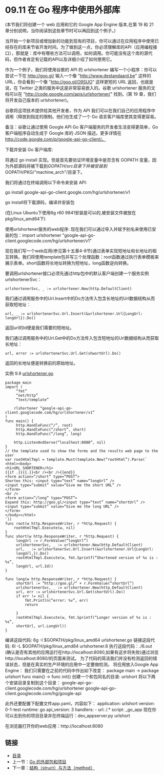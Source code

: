 
# 09.11 在 Go 程序中使用外部库

(本节我们将创建一个 web 应用和它的 Google App Engine 版本,在第 19 和 21 章分别说明，当你阅读到这些章节时可以再回到这个例子。)

当开始一个新项目或增加新的功能到现有的项目，你可以通过在应用程序中使用已经存在的库来节省开发时间。为了做到这一点，你必须理解库的API（应用编程接口），那就是：库中有哪些方法可以调用，如何调用。你可能没有这个库的源代码，但作者肯定有记载的API以及详细介绍了如何使用它。

作为一个例子，我们将使用谷歌的 API 的 urlshortener 编写一个小程序：你可以尝试一下在 http://goo.gl/ 输入一个像 "http://www.destandaard.be" 这样的URL，你会看到一个像 "http://goo.gl/O9SUO" 这样更短的 URL 返回，也就是说，在 Twitter 之类的服务中这是非常容易嵌入的。谷歌 urlshortener 服务的文档可以在 "http://code.google.com/apis/urlshortener/" 找到。(第 19 章，我们将开发自己版本的 urlshortener)。

谷歌将这项技术提供给其他开发者，作为 API 我们可以在我们自己的应用程序中调用（释放到指定的限制。他们也生成了一个 Go 语言客户端库使其变得更容易。

备注：谷歌让通过使用 Google API Go 客户端服务的开发者生活变得更简单，Go 客户端程序自动生成于 Google 库的 JSON 描述。更多详情在 http://code.google.com/p/google-api-go-client/。

下载并安装 Go 客户端库:

将通过 go install 实现。但是首先要验证环境变量中是否含有 GOPATH 变量，因为外部源码将被下载到$GOPATH/src目录下并被安装到$GOPATH/PKG/"machine_arch"/目录下。

我们将通过在终端调用以下命令来安装 API:

go install google-api-go-client.google.com/hg/urlshortener/v1

go install将下载源码，编译并安装包

(在Linux Ubuntu下使用6g r60 9841安装是可以的,被安装文件被放在pkg/linux_amd64下)

使用urlshortener服务的web程序:
现在我们可以通过导入并赋予别名来使用已安装的包：import urlshortener "google-api-go-client.googlecode.com/hg/urlshortener/v1"

现在我们写一个web应用(参见第十五章4-8节)通过表单实现短地址和长地址的相互转换。我们将使用template包并写三个处理函数：root函数通过执行表单模板来展示表单。short函数将长地址转换为短地址，long函数逆向转换。

要调用urlshortener接口必须先通过http包中的默认客户端创建一个服务实例urlshortenerSvc：  

  	urlshortenerSvc, _ := urlshortener.New(http.DefaultClient)

我们通过调用服务中的Url.Insert中的Do方法传入包含长地址的Url数据结构从而获取短地址：

	url, _ := urlshortenerSvc.Url.Insert(&urlshortener.Url{LongUrl: longUrl}).Do()

返回url的Id便是我们需要的短地址。

我们通过调用服务中的Url.Get中的Do方法传入包含短地址的Url数据结构从而获取长地址：

	url, error := urlshortenerSvc.Url.Get(shwortUrl).Do()

返回的长地址便是转换前的原始地址。

实例	9.9	[urlshortener.go](examples/chapter_9/urlshortener.go)

	package main
	import (
		 “fmt”
		 “net/http”
		 “text/template”

		rlshortener “google-api-go-client.googlecode.com/hg/urlshortener/v1”
	)
	func main() {
		 http.HandleFunc(“/”, root)
		 http.HandleFunc(“/short”, short)
		 http.HandleFunc(“/long”, long)

		http.ListenAndServe(“localhost:8080”, nil)
	}
	// the template used to show the forms and the results web page to the user
	var rootHtmlTmpl = template.Must(template.New(“rootHtml”).Parse(`
	<html><body>
	<h1>URL SHORTENER</h1>
	{{if .}}{{.}}<br /><br />{{end}}
	<form action=”/short” type=“POST”>
	Shorten this: <input type=“text” name=“longUrl” />
	<input type=“submit” value=“Give me the short URL” />
	</form>
	<br />
	<form action=”/long” type=“POST”>
	Expand this: http://goo.gl/<input type=“text” name=“shortUrl” />
	<input type=“submit” value=“Give me the long URL” />
	</form>
	</body></html>
	`))
	func root(w http.ResponseWriter, r *http.Request) {
		rootHtmlTmpl.Execute(w, nil)
	}
	func short(w http.ResponseWriter, r *http.Request) {
		 longUrl := r.FormValue(“longUrl”)
		 urlshortenerSvc, _ := urlshortener.New(http.DefaultClient)
		 url, _ := urlshortenerSvc.Url.Insert(&urlshortener.Url{LongUrl:
		 longUrl,}).Do()
		 rootHtmlTmpl.Execute(w, fmt.Sprintf(“Shortened version of %s is : %s”,
		 longUrl, url.Id))
	}

	func long(w http.ResponseWriter, r *http.Request) {
		 shortUrl := “http://goo.gl/” + r.FormValue(“shortUrl”)
		 urlshortenerSvc, _ := urlshortener.New(http.DefaultClient)
		 url, err := urlshortenerSvc.Url.Get(shortUrl).Do()
		 if err != nil {
			 fmt.Println(“error: %v”, err)
			 return

		 }
		 rootHtmlTmpl.Execute(w, fmt.Sprintf(“Longer version of %s is : %s”,
		 shortUrl, url.LongUrl))
	}

编译这段代码: 6g -I $GOPATH/pkg/linux_amd64 urlshortener.go
链接这段代码: 6l -L $GOPATH/pkg/linux_amd64 urlshortener.6
执行这段代码：./6.out
(确认是否有其他的应用运行在http://localhost:8080,如果有这步将失败)通过浏览http://localhost:8080/的页面来测试。
为了代码的简洁我们并没有检测返回的错误状态，但是在真实的生产环境的应用中一定要做检测。
将应用放入Google App Engine：
我们只需要在之前的代码中作出如下改变：
	package main -> package urlshort
	func main() -> func init()
创建一个和包同名的目录: urlshort
将以下两个安装目录复制到这个目录：
	google-api-go-client.googlecode.com/hg/urlshortener
	google-api-go-client.googlecode.com/hg/google-api

此外还要配置下配置文件app.yaml，内容如下：
	application: urlshort
	version: 0-1-test
	runtime: go
	api_version: 3
	handlers:
	- url: /.*
	script: _go_app
现在你可以去到你的项目目录并在终端运行：dev_appserver.py urlshort

在浏览器打开你的web应用：http://localhost:8080

## 链接

- [目录](directory.md)
- 上一节：[Go 的外部包和项目](09.10.md)
- 下一章：[结构（struct）与方法（method）](10.0.md)
